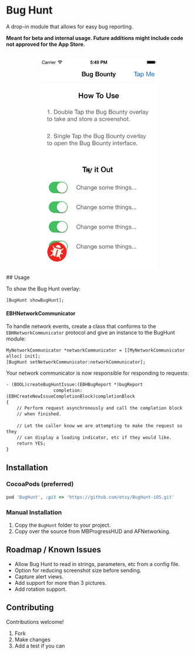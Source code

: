 # Bug Hunt

A drop-in module that allows for easy bug reporting. 

**Meant for beta and internal usage. Future additions might include code not approved for the App Store.**

<p align="center">
<br />
<img src='bughunt.gif'/>
<br />
</p>
## Usage

To show the Bug Hunt overlay:

```objc
[BugHunt showBugHunt];
```

#### EBHNetworkCommunicator

To handle network events, create a class that conforms to the `EBHNetworkCommunicator` protocol and give an instance to the BugHunt module:

```objc
MyNetworkCommunicator *networkCommunicator = [[MyNetworkCommunicator alloc] init];
[BugHunt setNetworkCommunicator:networkCommunicator];
```

Your network communicator is now responsible for responding to requests:

```objc
- (BOOL)createBugHuntIssue:(EBHBugReport *)bugReport
                  completion:(EBHCreateNewIssueCompletionBlock)completionBlock
{
    // Perform request asynchronously and call the completion block
    // when finished.

    // Let the caller know we are attempting to make the request so they
    // can display a loading indicator, etc if they would like.
    return YES;
}
```

## Installation

### CocoaPods (preferred)

```ruby
pod 'BugHunt', :git => 'https://github.com/etsy/BugHunt-iOS.git'
```

### Manual Installation

1. Copy the `BugHunt` folder to your project.
2. Copy over the source from MBProgressHUD and AFNetworking.

## Roadmap / Known Issues

* Allow Bug Hunt to read in strings, parameters, etc from a config file.
* Option for reducing screenshot size before sending.
* Capture alert views.
* Add support for more than 3 pictures.
* Add rotation support.

## Contributing

Contributions welcome!

1. Fork
2. Make changes
3. Add a test if you can